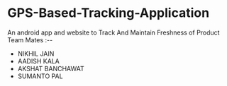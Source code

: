 # GPS-Based-Tracking-Application
An android app and website to Track And Maintain Freshness of Product<br>
Team Mates :--
<br>
<ul>
    <li>NIKHIL JAIN</li>
    <li>AADISH KALA</li>
    <li>AKSHAT BANCHAWAT</li>
    <li>SUMANTO PAL</li>
</ul>
